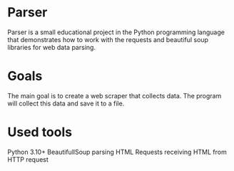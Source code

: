 # Parser
Parser is a small educational project in the Python programming language that demonstrates how to work with the requests and beautiful soup libraries for web data parsing.

# Goals
The main goal is to create a web scraper that collects data. The program will collect this data and save it to a file.

# Used tools
Python 3.10+
BeautifullSoup parsing  HTML 
Requests receiving HTML from HTTP request
